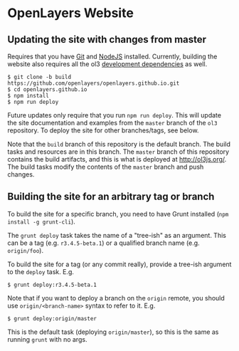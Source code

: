 # OpenLayers Website

## Updating the site with changes from master

Requires that you have [Git](http://git-scm.com/) and [NodeJS](http://nodejs.org/) installed.  Currently, building the website also requires all the ol3 [development dependencies](https://github.com/openlayers/ol3/wiki/Developer-Guide#development-dependencies) as well.

    $ git clone -b build https://github.com/openlayers/openlayers.github.io.git
    $ cd openlayers.github.io
    $ npm install
    $ npm run deploy

Future updates only require that you run `npm run deploy`.  This will update the site documentation and examples from the `master` branch of the `ol3` repository.  To deploy the site for other branches/tags, see below.

Note that the `build` branch of this repository is the default branch.  The build tasks and resources are in this branch.  The `master` branch of this repository contains the build artifacts, and this is what is deployed at http://ol3js.org/.  The build tasks modify the contents of the `master` branch and push changes.

## Building the site for an arbitrary tag or branch

To build the site for a specific branch, you need to have Grunt installed (`npm install -g grunt-cli`).

The `grunt deploy` task takes the name of a "tree-ish" as an argument.  This can be a tag (e.g. `r3.4.5-beta.1`) or a qualified branch name (e.g. `origin/foo`).

To build the site for a tag (or any commit really), provide a tree-ish argument to the `deploy` task.  E.g.

    $ grunt deploy:r3.4.5-beta.1

Note that if you want to deploy a branch on the `origin` remote, you should use `origin/<branch-name>` syntax to refer to it.  E.g.

    $ grunt deploy:origin/master

This is the default task (deploying `origin/master`), so this is the same as running `grunt` with no args.
